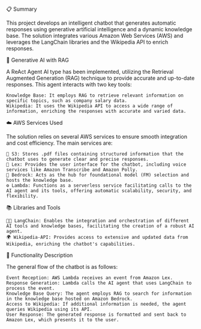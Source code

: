 📋 Summary

This project develops an intelligent chatbot that generates automatic responses using generative artificial intelligence and a dynamic knowledge base. The solution integrates various Amazon Web Services (AWS) and leverages the LangChain libraries and the Wikipedia API to enrich responses.

🤔 Generative AI with RAG

A ReAct Agent AI type has been implemented, utilizing the Retrieval Augmented Generation (RAG) technique to provide accurate and up-to-date responses. This agent interacts with two key tools:

    Knowledge Base: It employs RAG to retrieve relevant information on specific topics, such as company salary data.
    Wikipedia: It uses the Wikipedia API to access a wide range of information, enriching the responses with accurate and varied data.

☁️ AWS Services Used

The solution relies on several AWS services to ensure smooth integration and cost efficiency. The main services are:

    📁 S3: Stores .pdf files containing structured information that the chatbot uses to generate clear and precise responses.
    💬 Lex: Provides the user interface for the chatbot, including voice services like Amazon Transcribe and Amazon Polly.
    🧠 Bedrock: Acts as the hub for foundational model (FM) selection and hosts the knowledge base.
    ⚙ Lambda: Functions as a serverless service facilitating calls to the AI agent and its tools, offering automatic scalability, security, and flexibility.

📚 Libraries and Tools

    🦜️🔗 LangChain: Enables the integration and orchestration of different AI tools and knowledge bases, facilitating the creation of a robust AI agent.
    🌍 Wikipedia-API: Provides access to extensive and updated data from Wikipedia, enriching the chatbot's capabilities.

🚀 Functionality Description

The general flow of the chatbot is as follows:

    Event Reception: AWS Lambda receives an event from Amazon Lex.
    Response Generation: Lambda calls the AI agent that uses LangChain to process the event.
    Knowledge Base Query: The agent employs RAG to search for information in the knowledge base hosted on Amazon Bedrock.
    Access to Wikipedia: If additional information is needed, the agent queries Wikipedia using its API.
    User Response: The generated response is formatted and sent back to Amazon Lex, which presents it to the user.

